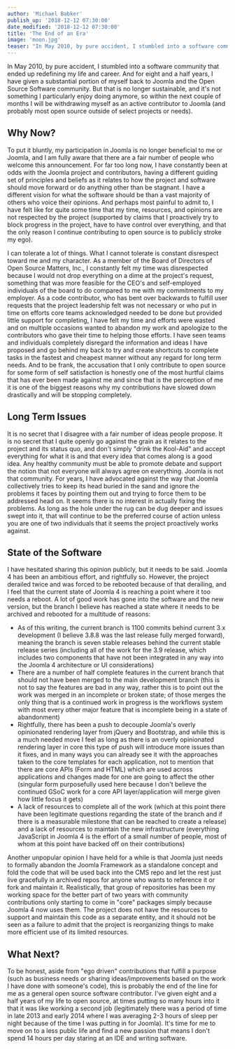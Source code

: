 ```yaml
---
author: 'Michael Babker'
publish_up: '2018-12-12 07:30:00'
date_modified: '2018-12-12 07:30:00'
title: 'The End of an Era'
image: 'moon.jpg'
teaser: "In May 2010, by pure accident, I stumbled into a software community that ended up redefining my life and career. And for eight and a half years, I have given a substantial portion of myself back to Joomla and the Open Source Software community. But that is no longer sustainable, and it's not something I particularly enjoy doing anymore, so within the next couple of months I will be withdrawing myself as an active contributor to Joomla (and probably most open source outside of select projects or needs)."
---
```


In May 2010, by pure accident, I stumbled into a software community that ended up redefining my life and career. And for eight and a half years, I have given a substantial portion of myself back to Joomla and the Open Source Software community. But that is no longer sustainable, and it's not something I particularly enjoy doing anymore, so within the next couple of months I will be withdrawing myself as an active contributor to Joomla (and probably most open source outside of select projects or needs).

## Why Now?

To put it bluntly, my participation in Joomla is no longer beneficial to me or Joomla, and I am fully aware that there are a fair number of people who welcome this announcement. For far too long now, I have constantly been at odds with the Joomla project and contributors, having a different guiding set of principles and beliefs as it relates to how the project and software should move forward or do anything other than be stagnant. I have a different vision for what the software should be than a vast majority of others who voice their opinions. And perhaps most painful to admit to, I have felt like for quite some time that my time, resources, and opinions are not respected by the project (supported by claims that I proactively try to block progress in the project, have to have control over everything, and that the only reason I continue contributing to open source is to publicly stroke my ego).

I can tolerate a lot of things. What I cannot tolerate is constant disrespect toward me and my character. As a member of the Board of Directors of Open Source Matters, Inc., I constantly felt my time was disrespected because I would not drop everything on a dime at the project's request, something that was more feasible for the CEO's and self-employed individuals of the board to do compared to me with my commitments to my employer. As a code contributor, who has bent over backwards to fulfill user requests that the project leadership felt was not necessary or who put in time on efforts core teams acknowledged needed to be done but provided little support for completing, I have felt my time and efforts were wasted and on multiple occasions wanted to abandon my work and apologize to the contributors who gave their time to helping those efforts. I have seen teams and individuals completely disregard the information and ideas I have proposed and go behind my back to try and create shortcuts to complete tasks in the fastest and cheapest manner without any regard for long term needs. And to be frank, the accusation that I only contribute to open source for some form of self satisfaction is honestly one of the most hurtful claims that has ever been made against me and since that is the perception of me it is one of the biggest reasons why my contributions have slowed down drastically and will be stopping completely.

## Long Term Issues

It is no secret that I disagree with a fair number of ideas people propose. It is no secret that I quite openly go against the grain as it relates to the project and its status quo, and don't simply "drink the Kool-Aid" and accept everything for what it is and that every idea that comes along is a good idea. Any healthy community must be able to promote debate and support the notion that not everyone will always agree on everything. Joomla is not that community. For years, I have advocated against the way that Joomla collectively tries to keep its head buried in the sand and ignore the problems it faces by pointing them out and trying to force them to be addressed head on. It seems there is no interest in actually fixing the problems. As long as the hole under the rug can be dug deeper and issues swept into it, that will continue to be the preferred course of action unless you are one of two individuals that it seems the project proactively works against.

## State of the Software

I have hesitated sharing this opinion publicly, but it needs to be said. Joomla 4 has been an ambitious effort, and rightfully so. However, the project derailed twice and was forced to be rebooted because of that derailing, and I feel that the current state of Joomla 4 is reaching a point where it too needs a reboot. A lot of good work has gone into the software and the new version, but the branch I believe has reached a state where it needs to be archived and rebooted for a multitude of reasons:

* As of this writing, the current branch is 1100 commits behind current 3.x development (I believe 3.8.8 was the last release fully merged forward), meaning the branch is seven stable releases behind the current stable release series (including all of the work for the 3.9 release, which includes two components that have not been integrated in any way into the Joomla 4 architecture or UI considerations)
* There are a number of half complete features in the current branch that should not have been merged to the main development branch (this is not to say the features are bad in any way, rather this is to point out the work was merged in an incomplete or broken state; of those merges the only thing that is a continued work in progress is the workflows system with most every other major feature that is incomplete being in a state of abandonment)
* Rightfully, there has been a push to decouple Joomla's overly opinionated rendering layer from jQuery and Bootstrap, and while this is a much needed move I feel as long as there is an overly opinionated rendering layer in core this type of push will introduce more issues than it fixes, and in many ways you can already see it with the approaches taken to the core templates for each application, not to mention that there are core APIs (Form and HTML) which are used across applications and changes made for one are going to affect the other (singular form purposefully used here because I don't believe the continued GSoC work for a core API layer/application will merge given how little focus it gets)
* A lack of resources to complete all of the work (which at this point there have been legitimate questions regarding the state of the branch and if there is a measurable milestone that can be reached to create a release) and a lack of resources to maintain the new infrastructure (everything JavaScript in Joomla 4 is the effort of a small number of people, most of whom at this point have backed off on their contributions)

Another unpopular opinion I have held for a while is that Joomla just needs to formally abandon the Joomla Framework as a standalone concept and fold the code that will be used back into the CMS repo and let the rest just live gracefully in archived repos for anyone who wants to reference it or fork and maintain it. Realistically, that group of repositories has been my working space for the better part of two years with community contributions only starting to come in "core" packages simply because Joomla 4 now uses them. The project does not have the resources to support and maintain this code as a separate entity, and it should not be seen as a failure to admit that the project is reorganizing things to make more efficient use of its limited resources.

## What Next?

To be honest, aside from "ego driven" contributions that fulfill a purpose (such as business needs or sharing ideas/improvements based on the work I have done with someone's code), this is probably the end of the line for me as a general open source software contributor. I've given eight and a half years of my life to open source, at times putting so many hours into it that it was like working a second job (legitimately there was a period of time in late 2013 and early 2014 where I was averaging 2-3 hours of sleep per night because of the time I was putting in for Joomla). It's time for me to move on to a less public life and find a new passion that means I don't spend 14 hours per day staring at an IDE and writing software.
